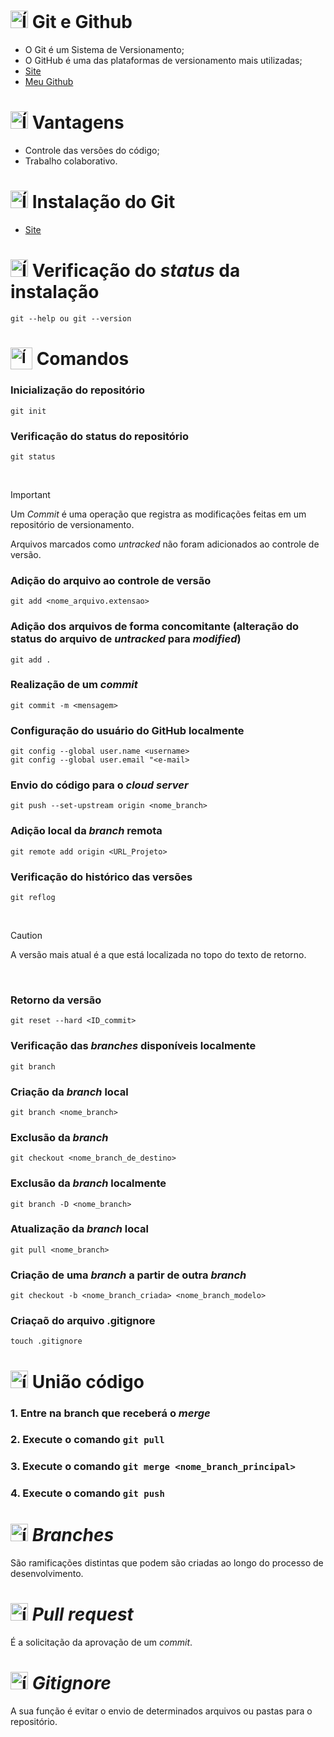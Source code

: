 # <img src="https://github.com/user-attachments/assets/0d980e6c-97de-4add-98c3-7197095c5080" alt="Ícone do Github" width="28px"/> Git e Github
- O Git é um Sistema de Versionamento;
- O GitHub é uma das plataformas de versionamento mais utilizadas;
- [Site](https://github.com/)
- [Meu Github](https://github.com/MatheusADC)

# <img src="https://github.com/user-attachments/assets/6b2d218f-a095-4e4f-ab4a-586cf55c83e6" alt="Ícone de aprovação" width="28px"/> Vantagens
- Controle das versões do código;
- Trabalho colaborativo.

# <img src="https://github.com/user-attachments/assets/5c05dd2d-e256-4439-8bf1-f04e7ca0e9c7" alt="Ícone do Git" width="28px"/> Instalação do Git
- [Site](https://git-scm.com/)

# <img src="https://github.com/user-attachments/assets/4c8b7f6e-06df-4945-bfcc-bdd5c84864b0" alt="Ícone de verificação" width="28px"/> Verificação do _status_ da instalação
```
git --help ou git --version
```

# <sub><img src="https://github.com/user-attachments/assets/63b6ebba-d37d-4a91-ad27-0738c4896197" alt="Ícone do terminal" width="35"></sub> Comandos
### Inicialização do repositório
```
git init
```

### Verificação do status do repositório
```
git status
```

<br>

> [!IMPORTANT]  
> Um _Commit_ é uma operação que registra as modificações feitas em um repositório de versionamento.
> 
> Arquivos marcados como _untracked_ não foram adicionados ao controle de versão.

<p></p>

### Adição do arquivo ao controle de versão
```
git add <nome_arquivo.extensao>
```

### Adição dos arquivos de forma concomitante (alteração do status do arquivo de _untracked_ para _modified_)
```
git add .
```

### Realização de um _commit_
```
git commit -m <mensagem>
```

### Configuração do usuário do GitHub localmente
```
git config --global user.name <username>
git config --global user.email "<e-mail>
```

### Envio do código para o _cloud server_ 
```
git push --set-upstream origin <nome_branch>
```

### Adição local da _branch_ remota
```
git remote add origin <URL_Projeto>
```

### Verificação do histórico das versões
```
git reflog
```

<br/>

> [!CAUTION]
> A versão mais atual é a que está localizada no topo do texto de retorno.

<br/>

### Retorno da versão
```
git reset --hard <ID_commit>
```

### Verificação das _branches_ disponíveis localmente
```
git branch
```

### Criação da _branch_ local
```
git branch <nome_branch>
```

### Exclusão da _branch_
```
git checkout <nome_branch_de_destino>
```

### Exclusão da  _branch_ localmente
```
git branch -D <nome_branch>
````

### Atualização da _branch_ local
```
git pull <nome_branch>
```

### Criação de uma _branch_ a partir de outra _branch_
```
git checkout -b <nome_branch_criada> <nome_branch_modelo>
```

### Criaçaõ do arquivo .gitignore
```
touch .gitignore
```

# <img src="https://github.com/user-attachments/assets/1c0af4ea-f9be-431c-a40a-5c8992e95f92" alt="ícone de merge" width="28px"/> União código
### 1. Entre na branch que receberá o _merge_
### 2. Execute o comando `git pull`
### 3. Execute o comando `git merge <nome_branch_principal>`
### 4. Execute o comando `git push`

# <img src="https://github.com/user-attachments/assets/976f38b1-e242-4943-985c-0fd45f59df28" alt="ícone de barnches" width="28px"/> _Branches_
São ramificações distintas que podem são criadas ao longo do processo de desenvolvimento.

# <img src="https://github.com/user-attachments/assets/b5a735cd-9d37-4773-adc4-583b76a65dc4" alt="ícone de pull request" width="28px"/> _Pull request_ 
É a solicitação da aprovação de um _commit_.

# <img src="https://github.com/user-attachments/assets/6dff2470-e8c7-4ec5-8ba1-c7ddf6042cab" alt="ícone de git ignore" width="28px"/> _Gitignore_
A sua função é evitar o envio de determinados arquivos ou pastas para o repositório.
